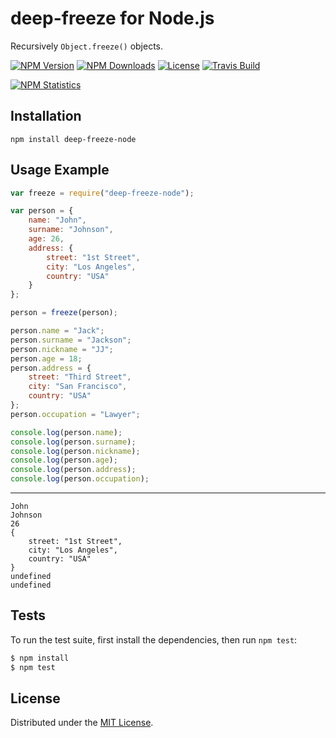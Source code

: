 # deep-freeze for Node.js

Recursively `Object.freeze()` objects.

[![NPM Version][npm-image]][npm-url]
[![NPM Downloads][downloads-image]][downloads-url]
[![License][license]][license-url]
[![Travis Build][travis-image]][travis-url]

[![NPM Statistics](https://nodei.co/npm/deep-freeze-node.png?downloads=true&downloadRank=true&stars=true)](https://nodei.co/npm/deep-freeze-node/)

## Installation

`npm install deep-freeze-node`

## Usage Example

```javascript
var freeze = require("deep-freeze-node");

var person = {
    name: "John",
    surname: "Johnson",
    age: 26,
    address: {
        street: "1st Street",
        city: "Los Angeles",
        country: "USA"
    }
};

person = freeze(person);

person.name = "Jack";
person.surname = "Jackson";
person.nickname = "JJ";
person.age = 18;
person.address = {
    street: "Third Street",
    city: "San Francisco",
    country: "USA"
};
person.occupation = "Lawyer";

console.log(person.name);
console.log(person.surname);
console.log(person.nickname);
console.log(person.age);
console.log(person.address);
console.log(person.occupation);
```

***

```
John
Johnson
26
{ 
    street: "1st Street", 
    city: "Los Angeles", 
    country: "USA" 
}
undefined
undefined
```

## Tests

To run the test suite, first install the dependencies, then run `npm test`:

```bash
$ npm install
$ npm test
```

## License

Distributed under the [MIT License](LICENSE).

[npm-image]: https://img.shields.io/npm/v/deep-freeze-node.svg
[npm-url]: https://npmjs.org/package/deep-freeze-node
[downloads-image]: https://img.shields.io/npm/dm/deep-freeze-node.svg
[downloads-url]: https://npmjs.org/package/deep-freeze-node
[license]: https://img.shields.io/npm/l/deep-freeze-node.svg
[license-url]: https://github.com/AnatoliyGatt/deep-freeze-node/blob/master/LICENSE
[travis-image]: https://img.shields.io/travis/AnatoliyGatt/deep-freeze-node/master.svg
[travis-url]: https://travis-ci.org/AnatoliyGatt/deep-freeze-node
